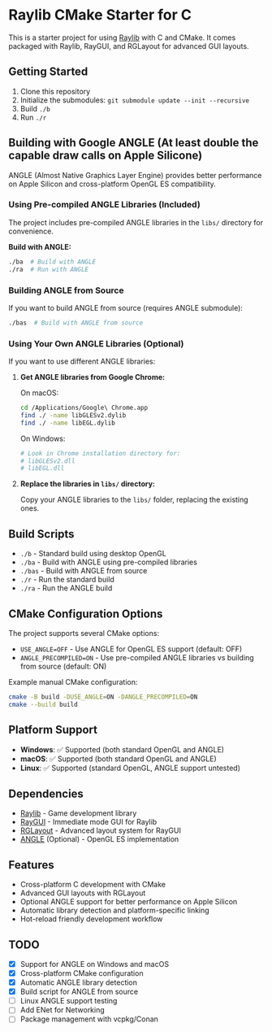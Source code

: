 # Raylib CMake Starter for C

This is a starter project for using [Raylib](https://www.raylib.com/) with C and CMake.
It comes packaged with Raylib, RayGUI, and RGLayout for advanced GUI layouts.

## Getting Started

1. Clone this repository
2. Initialize the submodules: `git submodule update --init --recursive`
3. Build `./b`
4. Run `./r`

## Building with Google ANGLE (At least double the capable draw calls on Apple Silicone)

ANGLE (Almost Native Graphics Layer Engine) provides better performance on Apple Silicon and cross-platform OpenGL ES compatibility.

### Using Pre-compiled ANGLE Libraries (Included)

The project includes pre-compiled ANGLE libraries in the `libs/` directory for convenience.

**Build with ANGLE:**
```bash
./ba  # Build with ANGLE
./ra  # Run with ANGLE
```

### Building ANGLE from Source

If you want to build ANGLE from source (requires ANGLE submodule):

```bash
./bas  # Build with ANGLE from source
```

### Using Your Own ANGLE Libraries (Optional)

If you want to use different ANGLE libraries:

1. **Get ANGLE libraries from Google Chrome:**

   On macOS:
   ```bash
   cd /Applications/Google\ Chrome.app
   find ./ -name libGLESv2.dylib
   find ./ -name libEGL.dylib
   ```

   On Windows:
   ```bash
   # Look in Chrome installation directory for:
   # libGLESv2.dll
   # libEGL.dll
   ```

2. **Replace the libraries in `libs/` directory:**

   Copy your ANGLE libraries to the `libs/` folder, replacing the existing ones.

## Build Scripts

- `./b` - Standard build using desktop OpenGL
- `./ba` - Build with ANGLE using pre-compiled libraries
- `./bas` - Build with ANGLE from source
- `./r` - Run the standard build
- `./ra` - Run the ANGLE build

## CMake Configuration Options

The project supports several CMake options:

- `USE_ANGLE=OFF` - Use ANGLE for OpenGL ES support (default: OFF)
- `ANGLE_PRECOMPILED=ON` - Use pre-compiled ANGLE libraries vs building from source (default: ON)

Example manual CMake configuration:
```bash
cmake -B build -DUSE_ANGLE=ON -DANGLE_PRECOMPILED=ON
cmake --build build
```

## Platform Support

- **Windows**: ✅ Supported (both standard OpenGL and ANGLE)
- **macOS**: ✅ Supported (both standard OpenGL and ANGLE)
- **Linux**: ✅ Supported (standard OpenGL, ANGLE support untested)

## Dependencies

- [Raylib](https://www.raylib.com/) - Game development library
- [RayGUI](https://github.com/raysan5/raygui) - Immediate mode GUI for Raylib
- [RGLayout](https://github.com/your-repo/rglayout) - Advanced layout system for RayGUI
- [ANGLE](https://chromium.googlesource.com/angle/angle) (Optional) - OpenGL ES implementation

## Features

- Cross-platform C development with CMake
- Advanced GUI layouts with RGLayout
- Optional ANGLE support for better performance on Apple Silicon
- Automatic library detection and platform-specific linking
- Hot-reload friendly development workflow

## TODO

- [x] Support for ANGLE on Windows and macOS
- [x] Cross-platform CMake configuration
- [x] Automatic ANGLE library detection
- [x] Build script for ANGLE from source
- [ ] Linux ANGLE support testing
- [ ] Add ENet for Networking
- [ ] Package management with vcpkg/Conan
